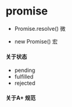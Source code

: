 # promise

+ Promise.resolve() 微

+ new Promise() 宏

#### 关于状态

+ pending
+ fulfilled
+ rejected


#### 关于A+ 规范